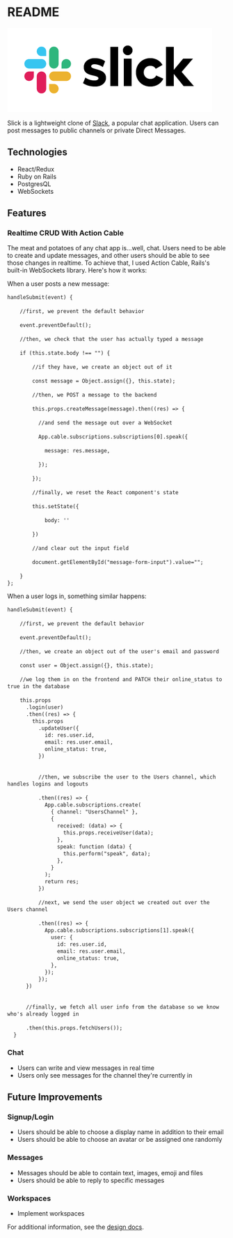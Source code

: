 # README

![logo](./app/assets/images/slick_logo_big.png)

Slick is a lightweight clone of [Slack](https://www.slack.com), a popular chat application. Users can post messages to public channels or private Direct Messages.

## Technologies
- React/Redux
- Ruby on Rails
- PostgresQL
- WebSockets

## Features

### Realtime CRUD With Action Cable

The meat and potatoes of any chat app is...well, chat. Users need to be able to create and update messages, and other users should be able to see those changes in realtime. To achieve that, I used Action Cable, Rails's built-in WebSockets library. Here's how it works:

When a user posts a new message:

```
handleSubmit(event) {

    //first, we prevent the default behavior
    
    event.preventDefault();
    
    //then, we check that the user has actually typed a message

    if (this.state.body !== "") {
    
        //if they have, we create an object out of it

        const message = Object.assign({}, this.state);
        
        //then, we POST a message to the backend

        this.props.createMessage(message).then((res) => {
          
          //and send the message out over a WebSocket
          
          App.cable.subscriptions.subscriptions[0].speak({
            
            message: res.message,
          
          });
        
        });
        
        //finally, we reset the React component's state
        
        this.setState({
            
            body: ''
            
        })
        
        //and clear out the input field

        document.getElementById("message-form-input").value="";

    }
};
```

When a user logs in, something similar happens:

```
handleSubmit(event) {

    //first, we prevent the default behavior
    
    event.preventDefault();
    
    //then, we create an object out of the user's email and password
    
    const user = Object.assign({}, this.state);
    
    //we log them in on the frontend and PATCH their online_status to true in the database
    
    this.props
      .login(user)
      .then((res) => {
        this.props
          .updateUser({
            id: res.user.id,
            email: res.user.email,
            online_status: true,
          })
          
          
          //then, we subscribe the user to the Users channel, which handles logins and logouts
          
          .then((res) => {
            App.cable.subscriptions.create(
              { channel: "UsersChannel" },
              {
                received: (data) => {
                  this.props.receiveUser(data);
                },
                speak: function (data) {
                  this.perform("speak", data);
                },
              }
            );
            return res;
          })
          
          //next, we send the user object we created out over the Users channel
          
          .then((res) => {
            App.cable.subscriptions.subscriptions[1].speak({
              user: {
                id: res.user.id,
                email: res.user.email,
                online_status: true,
              },
            });
          });
      })
      
      
      //finally, we fetch all user info from the database so we know who's already logged in
      
      .then(this.props.fetchUsers());
  }
```


### Chat
- Users can write and view messages in real time
- Users only see messages for the channel they're currently in

## Future Improvements
### Signup/Login
- Users should be able to choose a display name in addition to their email
- Users should be able to choose an avatar or be assigned one randomly
### Messages
- Messages should be able to contain text, images, emoji and files
- Users should be able to reply to specific messages
### Workspaces
- Implement workspaces

For additional information, see the [design docs](https://github.com/twofford/Slick/wiki).
